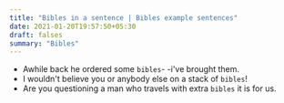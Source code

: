 ```yaml
---
title: "Bibles in a sentence | Bibles example sentences"
date: 2021-01-20T19:57:50+05:30
draft: falses
summary: "Bibles"
---
```

- Awhile back he ordered some `bibles`- -i've brought them.
- I wouldn't believe you or anybody else on a stack of `bibles`!
- Are you questioning a man who travels with extra `bibles` it is for us.
                 
